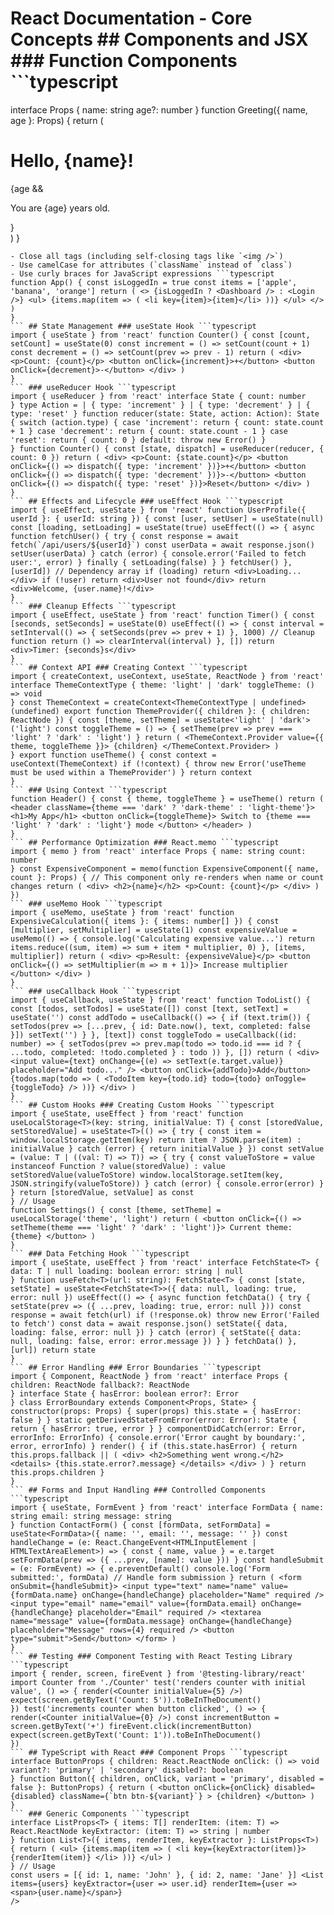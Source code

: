 # React Documentation - Core Concepts ## Components and JSX ### Function Components ```typescript
interface Props { name: string age?: number
} function Greeting({ name, age }: Props) { return ( <div> <h1>Hello, {name}!</h1> {age && <p>You are {age} years old.</p>} </div> )
}
``` ### JSX Rules - Return a single parent element or Fragment
- Close all tags (including self-closing tags like `<img />`)
- Use camelCase for attributes (`className` instead of `class`)
- Use curly braces for JavaScript expressions ```typescript
function App() { const isLoggedIn = true const items = ['apple', 'banana', 'orange'] return ( <> {isLoggedIn ? <Dashboard /> : <Login />} <ul> {items.map(item => ( <li key={item}>{item}</li> ))} </ul> </> )
}
``` ## State Management ### useState Hook ```typescript
import { useState } from 'react' function Counter() { const [count, setCount] = useState(0) const increment = () => setCount(count + 1) const decrement = () => setCount(prev => prev - 1) return ( <div> <p>Count: {count}</p> <button onClick={increment}>+</button> <button onClick={decrement}>-</button> </div> )
}
``` ### useReducer Hook ```typescript
import { useReducer } from 'react' interface State { count: number
} type Action = | { type: 'increment' } | { type: 'decrement' } | { type: 'reset' } function reducer(state: State, action: Action): State { switch (action.type) { case 'increment': return { count: state.count + 1 } case 'decrement': return { count: state.count - 1 } case 'reset': return { count: 0 } default: throw new Error() }
} function Counter() { const [state, dispatch] = useReducer(reducer, { count: 0 }) return ( <div> <p>Count: {state.count}</p> <button onClick={() => dispatch({ type: 'increment' })}>+</button> <button onClick={() => dispatch({ type: 'decrement' })}>-</button> <button onClick={() => dispatch({ type: 'reset' })}>Reset</button> </div> )
}
``` ## Effects and Lifecycle ### useEffect Hook ```typescript
import { useEffect, useState } from 'react' function UserProfile({ userId }: { userId: string }) { const [user, setUser] = useState(null) const [loading, setLoading] = useState(true) useEffect(() => { async function fetchUser() { try { const response = await fetch(`/api/users/${userId}`) const userData = await response.json() setUser(userData) } catch (error) { console.error('Failed to fetch user:', error) } finally { setLoading(false) } } fetchUser() }, [userId]) // Dependency array if (loading) return <div>Loading...</div> if (!user) return <div>User not found</div> return <div>Welcome, {user.name}!</div>
}
``` ### Cleanup Effects ```typescript
import { useEffect, useState } from 'react' function Timer() { const [seconds, setSeconds] = useState(0) useEffect(() => { const interval = setInterval(() => { setSeconds(prev => prev + 1) }, 1000) // Cleanup function return () => clearInterval(interval) }, []) return <div>Timer: {seconds}s</div>
}
``` ## Context API ### Creating Context ```typescript
import { createContext, useContext, useState, ReactNode } from 'react' interface ThemeContextType { theme: 'light' | 'dark' toggleTheme: () => void
} const ThemeContext = createContext<ThemeContextType | undefined>(undefined) export function ThemeProvider({ children }: { children: ReactNode }) { const [theme, setTheme] = useState<'light' | 'dark'>('light') const toggleTheme = () => { setTheme(prev => prev === 'light' ? 'dark' : 'light') } return ( <ThemeContext.Provider value={{ theme, toggleTheme }}> {children} </ThemeContext.Provider> )
} export function useTheme() { const context = useContext(ThemeContext) if (!context) { throw new Error('useTheme must be used within a ThemeProvider') } return context
}
``` ### Using Context ```typescript
function Header() { const { theme, toggleTheme } = useTheme() return ( <header className={theme === 'dark' ? 'dark-theme' : 'light-theme'}> <h1>My App</h1> <button onClick={toggleTheme}> Switch to {theme === 'light' ? 'dark' : 'light'} mode </button> </header> )
}
``` ## Performance Optimization ### React.memo ```typescript
import { memo } from 'react' interface Props { name: string count: number
} const ExpensiveComponent = memo(function ExpensiveComponent({ name, count }: Props) { // This component only re-renders when name or count changes return ( <div> <h2>{name}</h2> <p>Count: {count}</p> </div> )
})
``` ### useMemo Hook ```typescript
import { useMemo, useState } from 'react' function ExpensiveCalculation({ items }: { items: number[] }) { const [multiplier, setMultiplier] = useState(1) const expensiveValue = useMemo(() => { console.log('Calculating expensive value...') return items.reduce((sum, item) => sum + item * multiplier, 0) }, [items, multiplier]) return ( <div> <p>Result: {expensiveValue}</p> <button onClick={() => setMultiplier(m => m + 1)}> Increase multiplier </button> </div> )
}
``` ### useCallback Hook ```typescript
import { useCallback, useState } from 'react' function TodoList() { const [todos, setTodos] = useState([]) const [text, setText] = useState('') const addTodo = useCallback(() => { if (text.trim()) { setTodos(prev => [...prev, { id: Date.now(), text, completed: false }]) setText('') } }, [text]) const toggleTodo = useCallback((id: number) => { setTodos(prev => prev.map(todo => todo.id === id ? { ...todo, completed: !todo.completed } : todo )) }, []) return ( <div> <input value={text} onChange={(e) => setText(e.target.value)} placeholder="Add todo..." /> <button onClick={addTodo}>Add</button> {todos.map(todo => ( <TodoItem key={todo.id} todo={todo} onToggle={toggleTodo} /> ))} </div> )
}
``` ## Custom Hooks ### Creating Custom Hooks ```typescript
import { useState, useEffect } from 'react' function useLocalStorage<T>(key: string, initialValue: T) { const [storedValue, setStoredValue] = useState<T>(() => { try { const item = window.localStorage.getItem(key) return item ? JSON.parse(item) : initialValue } catch (error) { return initialValue } }) const setValue = (value: T | ((val: T) => T)) => { try { const valueToStore = value instanceof Function ? value(storedValue) : value setStoredValue(valueToStore) window.localStorage.setItem(key, JSON.stringify(valueToStore)) } catch (error) { console.error(error) } } return [storedValue, setValue] as const
} // Usage
function Settings() { const [theme, setTheme] = useLocalStorage('theme', 'light') return ( <button onClick={() => setTheme(theme === 'light' ? 'dark' : 'light')}> Current theme: {theme} </button> )
}
``` ### Data Fetching Hook ```typescript
import { useState, useEffect } from 'react' interface FetchState<T> { data: T | null loading: boolean error: string | null
} function useFetch<T>(url: string): FetchState<T> { const [state, setState] = useState<FetchState<T>>({ data: null, loading: true, error: null }) useEffect(() => { async function fetchData() { try { setState(prev => ({ ...prev, loading: true, error: null })) const response = await fetch(url) if (!response.ok) throw new Error('Failed to fetch') const data = await response.json() setState({ data, loading: false, error: null }) } catch (error) { setState({ data: null, loading: false, error: error.message }) } } fetchData() }, [url]) return state
}
``` ## Error Handling ### Error Boundaries ```typescript
import { Component, ReactNode } from 'react' interface Props { children: ReactNode fallback?: ReactNode
} interface State { hasError: boolean error?: Error
} class ErrorBoundary extends Component<Props, State> { constructor(props: Props) { super(props) this.state = { hasError: false } } static getDerivedStateFromError(error: Error): State { return { hasError: true, error } } componentDidCatch(error: Error, errorInfo: ErrorInfo) { console.error('Error caught by boundary:', error, errorInfo) } render() { if (this.state.hasError) { return this.props.fallback || ( <div> <h2>Something went wrong.</h2> <details> {this.state.error?.message} </details> </div> ) } return this.props.children }
}
``` ## Forms and Input Handling ### Controlled Components ```typescript
import { useState, FormEvent } from 'react' interface FormData { name: string email: string message: string
} function ContactForm() { const [formData, setFormData] = useState<FormData>({ name: '', email: '', message: '' }) const handleChange = (e: React.ChangeEvent<HTMLInputElement | HTMLTextAreaElement>) => { const { name, value } = e.target setFormData(prev => ({ ...prev, [name]: value })) } const handleSubmit = (e: FormEvent) => { e.preventDefault() console.log('Form submitted:', formData) // Handle form submission } return ( <form onSubmit={handleSubmit}> <input type="text" name="name" value={formData.name} onChange={handleChange} placeholder="Name" required /> <input type="email" name="email" value={formData.email} onChange={handleChange} placeholder="Email" required /> <textarea name="message" value={formData.message} onChange={handleChange} placeholder="Message" rows={4} required /> <button type="submit">Send</button> </form> )
}
``` ## Testing ### Component Testing with React Testing Library ```typescript
import { render, screen, fireEvent } from '@testing-library/react'
import Counter from './Counter' test('renders counter with initial value', () => { render(<Counter initialValue={5} />) expect(screen.getByText('Count: 5')).toBeInTheDocument()
}) test('increments counter when button clicked', () => { render(<Counter initialValue={0} />) const incrementButton = screen.getByText('+') fireEvent.click(incrementButton) expect(screen.getByText('Count: 1')).toBeInTheDocument()
})
``` ## TypeScript with React ### Component Props ```typescript
interface ButtonProps { children: React.ReactNode onClick: () => void variant?: 'primary' | 'secondary' disabled?: boolean
} function Button({ children, onClick, variant = 'primary', disabled = false }: ButtonProps) { return ( <button onClick={onClick} disabled={disabled} className={`btn btn-${variant}`} > {children} </button> )
}
``` ### Generic Components ```typescript
interface ListProps<T> { items: T[] renderItem: (item: T) => React.ReactNode keyExtractor: (item: T) => string | number
} function List<T>({ items, renderItem, keyExtractor }: ListProps<T>) { return ( <ul> {items.map(item => ( <li key={keyExtractor(item)}> {renderItem(item)} </li> ))} </ul> )
} // Usage
const users = [{ id: 1, name: 'John' }, { id: 2, name: 'Jane' }] <List items={users} keyExtractor={user => user.id} renderItem={user => <span>{user.name}</span>}
/>
```